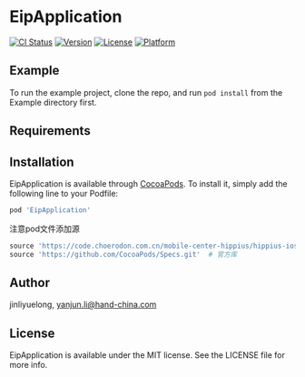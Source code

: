 # EipApplication

[![CI Status](https://img.shields.io/travis/jinliyuelong/EipApplication.svg?style=flat)](https://travis-ci.org/jinliyuelong/EipApplication)
[![Version](https://img.shields.io/cocoapods/v/EipApplication.svg?style=flat)](https://cocoapods.org/pods/EipApplication)
[![License](https://img.shields.io/cocoapods/l/EipApplication.svg?style=flat)](https://cocoapods.org/pods/EipApplication)
[![Platform](https://img.shields.io/cocoapods/p/EipApplication.svg?style=flat)](https://cocoapods.org/pods/EipApplication)

## Example

To run the example project, clone the repo, and run `pod install` from the Example directory first.

## Requirements

## Installation

EipApplication is available through [CocoaPods](https://cocoapods.org). To install
it, simply add the following line to your Podfile:

```ruby
pod 'EipApplication'
```
注意pod文件添加源
```ruby
source 'https://code.choerodon.com.cn/mobile-center-hippius/hippius-ios-repo.git'   # 私有库
source 'https://github.com/CocoaPods/Specs.git'  # 官方库
```


## Author

jinliyuelong, yanjun.li@hand-china.com

## License

EipApplication is available under the MIT license. See the LICENSE file for more info.
